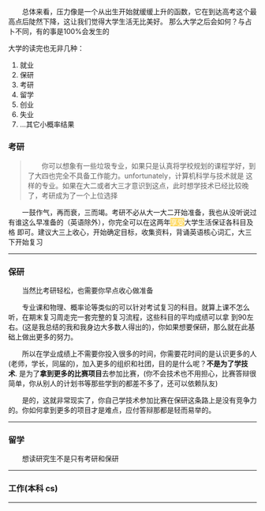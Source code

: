 
&emsp;&emsp;总体来看，压力像是一个从出生开始就缓缓上升的函数，它在到达高考这个最高点后陡然下降，这让我们觉得大学生活无比美好。
那么大学之后会如何？与占卜不同，有的事是100%会发生的

大学的读完也无非几种：

1. 就业
2. 保研
3. 考研
4. 留学
5. 创业
6. 失业
7. ...其它小概率结果


<center>
    <h5 style="color: #940909;" >  </h5>
</center>

### 考研
> &emsp;&emsp;你可以想象有一些垃圾专业，如果只是认真将学校规划的课程学好，到了大四也完全不具备工作能力。unfortunately，计算机科学与技术就是
这样的专业。如果在大二或者大三才意识到这点，此时想学技术已经比较晚了，考研成为了一个上位选择


&emsp;&emsp;一鼓作气，再而衰，三而竭。考研不必从大一大二开始准备，我也从没听说过有谁这么早准备的（英语除外），你完全可以在这两年<span style="background-color: rgba(255,196,0,0.62); color: #fff;">享受</span>大学生活保证各科目及格
即可。建议大三上收心，开始确定目标，收集资料，背诵英语核心词汇，大三下开始复习


---

### 保研

&emsp;&emsp;当然比考研轻松，也需要你早点收心做准备

&emsp;&emsp;专业课和物理、概率论等类似的可以针对考试复习的科目。就算上课不怎么听，在期末复习周走完一套完整的复习流程，这些科目的平均成绩可以拿
到90左右。(这是我总结的我和我身边大多数人得出的)，你如果想要保研，那么就在此基础上做出更多的努力。

&emsp;&emsp;所以在学业成绩上不需要你投入很多的时间，你需要花时间的是认识更多的人(老师，学长，同届的)，加入更多的组织和社团，目的是什么呢？**不是为了学技术**.
是为了**拿到更多的比赛项目**去参加比赛，(你不会技术也不用担心，比赛答辩很简单，你从别人的计划书等那些学到的都差不多了，还可以依赖队友)

&emsp;&emsp;是的，这就非常现实了，你自己学技术参加比赛在保研这条路上是没有竞争力的。你如何拿到更多的项目才是难点，应付答辩那都是轻而易举的。

---

### 留学

&emsp;&emsp;想读研究生不是只有考研和保研

---

### 工作(本科 cs)


---